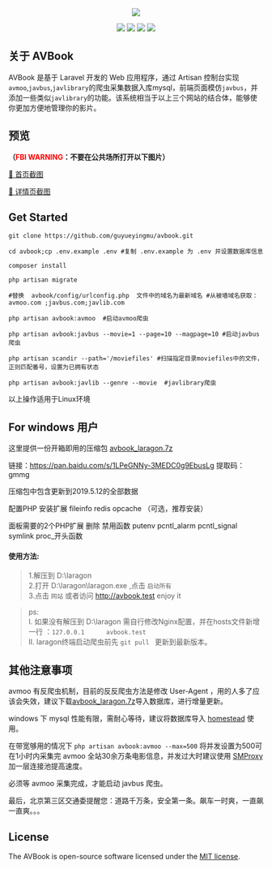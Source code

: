 <p align="center"><img src="https://github.com/guyueyingmu/avbook/blob/master/public/avbook/logo.png?raw=true"></p>

<p align="center">

<img src="https://travis-ci.org/laravel/framework.svg"> 
<img src="https://img.shields.io/packagist/php-v/symfony/symfony.svg"> 
<img src="https://img.shields.io/badge/mysql-%3E%3D5.7-brightgreen.svg"> 
<img src="https://img.shields.io/apm/l/vim-mode.svg">

</p>

## 关于 AVBook

AVBook 是基于 Laravel 开发的 Web 应用程序，通过 Artisan 控制台实现`avmoo`,``javbus``,`javlibrary`的爬虫采集数据入库mysql，前端页面模仿``javbus``，并添加一些类似`javlibrary`的功能。该系统相当于以上三个网站的结合体，能够使你更加方便地管理你的影片。

## 预览

**（<font color=red>FBI WARNING</font>：不要在公共场所打开以下图片）**

<a  target="_blank"   href ="https://raw.githubusercontent.com/guyueyingmu/avbook/master/public/avbook/scrshot_index.png" >🔞 首页截图</a>

<a  target="_blank"   href ="https://raw.githubusercontent.com/guyueyingmu/avbook/master/public/avbook/scrshot_movie.png" >🔞 详情页截图</a>


## Get Started

    git clone https://github.com/guyueyingmu/avbook.git

    cd avbook;cp .env.example .env #复制 .env.example 为 .env 并设置数据库信息

    composer install

    php artisan migrate

    #替换  avbook/config/urlconfig.php  文件中的域名为最新域名 #从被墙域名获取：avmoo.com ;javbus.com;javlib.com

    php artisan avbook:avmoo  #启动avmoo爬虫

    php artisan avbook:javbus --movie=1 --page=10 --magpage=10 #启动javbus爬虫

    php artisan scandir --path='/moviefiles' #扫描指定目录moviefiles中的文件，正则匹配番号，设置为已拥有状态

    php artisan avbook:javlib --genre --movie  #javlibrary爬虫

以上操作适用于Linux环境

## For windows 用户

这里提供一份开箱即用的压缩包 [avbook_laragon.7z](https://pan.baidu.com/s/1LPeGNNy-3MEDC0g9EbusLg)

链接：<https://pan.baidu.com/s/1LPeGNNy-3MEDC0g9EbusLg> 
提取码：gmmg 

压缩包中包含更新到2019.5.12的全部数据



配置PHP
安装扩展
fileinfo
redis
opcache （可选，推荐安装）


面板需要的2个PHP扩展
删除 禁用函数
putenv
pcntl_alarm
pcntl_signal
symlink
proc_开头函数



#### 使用方法:

   >1.解压到 D:\laragon <br>
    2.打开 D:\laragon\laragon.exe ,点击 `启动所有`<br>
    3.点击 `网站` 或者访问 <http://avbook.test>  enjoy it
    
   >ps:<br>
     Ⅰ. 如果没有解压到 D:\laragon 需自行修改Nginx配置，并在hosts文件新增一行 ：`127.0.0.1      avbook.test` <br>
     Ⅱ. laragon终端启动爬虫前先 `git pull ` 更新到最新版本。

## 其他注意事项

avmoo 有反爬虫机制，目前的反反爬虫方法是修改 User-Agent ，用的人多了应该会失效，建议下载[avbook_laragon.7z](https://pan.baidu.com/s/1LPeGNNy-3MEDC0g9EbusLg)导入数据库，进行增量更新。

windows 下 mysql 性能有限，需耐心等待，建议将数据库导入 [homestead](https://github.com/laravel/homestead) 使用。

在带宽够用的情况下 `php artisan avbook:avmoo --max=500` 将并发设置为500可在1小时内采集完 avmoo 全站30余万条电影信息，并发过大时建议使用 [SMProxy](https://github.com/louislivi/smproxy) 加一层连接池提高速度。

必须等 avmoo 采集完成，才能启动 javbus 爬虫。

最后，北京第三区交通委提醒您：道路千万条，安全第一条。飙车一时爽，一直飙一直爽。。。

## License

The AVBook is open-source software licensed under the [MIT license](https://opensource.org/licenses/MIT).
